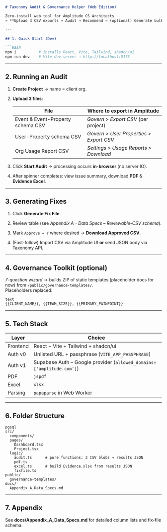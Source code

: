 
```markdown

# Taxonomy Audit & Governance Helper (Web Edition)

Zero-install web tool for Amplitude CS Architects  
→ **Upload 3 CSV exports → Audit → Recommend → (optional) Generate bulk-fix file**

---

## 1. Quick Start (Dev)

```bash
npm i          # installs React, Vite, Tailwind, shadcn/ui
npm run dev    # Vite dev server → http://localhost:5173
```

---

## 2. Running an Audit

1. **Create Project** → name = client org.

2. **Upload 3 files**:

   | File                              | Where to export in Amplitude                  |
   | --------------------------------- | --------------------------------------------- |
   | Event & Event-Property schema CSV | _Govern &gt; Export CSV_ (per project)        |
   | User-Property schema CSV          | _Govern &gt; User Properties &gt; Export CSV_ |
   | Org Usage Report CSV              | _Settings &gt; Usage Reports &gt; Download_   |

3. Click **Start Audit** → processing occurs **in-browser** (no server IO).

4. After spinner completes: view issue summary, download **PDF** & **Evidence Excel**.

---

## 3. Generating Fixes

1. Click **Generate Fix File**.

2. Review table (see _Appendix A - Data Specs – Reviewable-CSV schema_).

3. Mark `Approve = Y` where desired → **Download Approved CSV**.

4. (Fast-follow) Import CSV via Amplitude UI **or** send JSON body via Taxonomy API.

---

## 4. Governance Toolkit (optional)

_7-question wizard_ → builds ZIP of static templates (placeholder docs for now) from `/public/governance-templates/`.\
Placeholders replaced:

```plaintext
text
{{CLIENT_NAME}}, {{TEAM_SIZE}}, {{PRIMARY_PAINPOINT}}
```

---

## 5. Tech Stack

| Layer    | Choice                                                                |
| -------- | --------------------------------------------------------------------- |
| Frontend | React + Vite + Tailwind + shadcn/ui                                   |
| Auth v0  | Unlisted URL + passphrase (`VITE_APP_PASSPHRASE`)                     |
| Auth v1  | Supabase Auth – Google provider (`allowed_domains=['amplitude.com']`) |
| PDF      | `jspdf`                                                               |
| Excel    | `xlsx`                                                                |
| Parsing  | `papaparse` in Web Worker                                             |

---

## 6. Folder Structure

```plaintext
pgsql
src/
  components/
  pages/
    Dashboard.tsx
    Project.tsx
  logic/
    audit.ts      # pure functions: 3 CSV blobs → results JSON
    pdf.ts
    excel.ts      # build Evidence.xlsx from results JSON
    fixfile.ts
public/
  governance-templates/
docs/
  Appendix_A_Data_Specs.md
```

---

## 7. Appendix

See **docs/Appendix_A_Data_Specs.md** for detailed column lists and fix-file schema.
